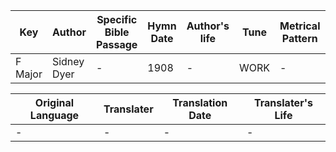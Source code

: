 Key | Author   | Specific Bible Passage     |Hymn Date |Author's life |Tune |Metrical Pattern   |Composer/Source
-- | --------- | ---------------------------|----------|--------------|-----|-------------------|-------------  
F Major |Sidney Dyer |- |1908 |- |WORK |- |Lowell Mason

Original Language | Translater | Translation Date   | Translater's Life  
----------------- | --------- | --------------------|-------------     
\- |- |- |-
